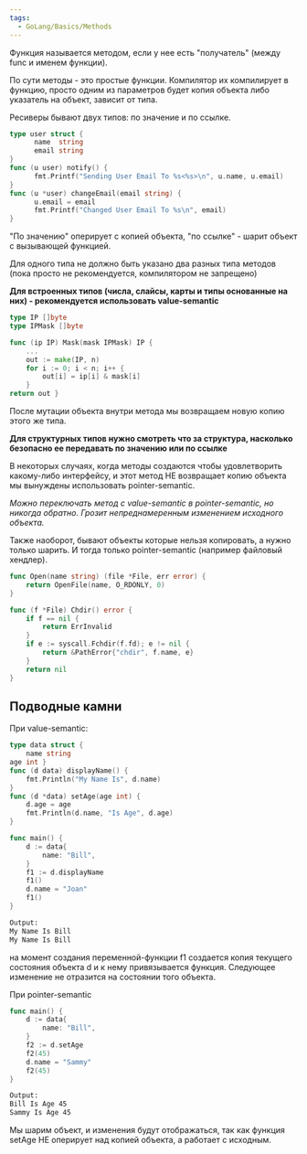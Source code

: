```yaml
---
tags:
  - GoLang/Basics/Methods
---
```

Функция называется методом, если у нее есть "получатель" (между func и именем функции).

По сути методы - это простые функции. Компилятор их компилирует в функцию, просто одним из параметров будет копия объекта либо указатель на объект, зависит от типа.

Ресиверы бывают двух типов: по значение и по ссылке.

```go
type user struct {
      name  string
      email string
}
func (u user) notify() {
      fmt.Printf("Sending User Email To %s<%s>\n", u.name, u.email)
}
func (u *user) changeEmail(email string) {
      u.email = email
      fmt.Printf("Changed User Email To %s\n", email)
}
```

"По значению" оперирует с копией объекта, "по ссылке" - шарит объект с вызывающей функцией.

Для одного типа не должно быть указано два разных типа методов (пока просто не рекомендуется, компилятором не запрещено)

**Для встроенных типов (числа, слайсы, карты и типы основанные на них) - рекомендуется использовать value-semantic**

```go
type IP []byte
type IPMask []byte

func (ip IP) Mask(mask IPMask) IP {
    ...
    out := make(IP, n)
    for i := 0; i < n; i++ {
        out[i] = ip[i] & mask[i]
    }
return out }
```

После мутации объекта внутри метода мы возвращаем новую копию этого же типа.

**Для структурных типов нужно смотреть что за структура, насколько безопасно ее передавать по значению или по ссылке**

В некоторых случаях, когда методы создаются чтобы удовлетворить какому-либо интерфейсу, и этот метод НЕ возвращает копию объекта мы вынуждены использовать pointer-semantic.

_Можно переключать метод с value-semantic в pointer-semantic, но никогда обратно. Грозит непреднамеренным изменением исходного объекта._

Также наоборот, бывают объекты которые нельзя копировать, а нужно только шарить. И тогда только pointer-semantic (например файловый хендлер).

```go
func Open(name string) (file *File, err error) {
    return OpenFile(name, O_RDONLY, 0)
}

func (f *File) Chdir() error {
    if f == nil {
        return ErrInvalid
    }
    if e := syscall.Fchdir(f.fd); e != nil {
        return &PathError{"chdir", f.name, e}
    }
    return nil 
}
```

## Подводные камни

При value-semantic:

```go
type data struct {
    name string
age int }
func (d data) displayName() {
    fmt.Println("My Name Is", d.name)
}
func (d *data) setAge(age int) {
    d.age = age
    fmt.Println(d.name, "Is Age", d.age)
}

func main() {
    d := data{
        name: "Bill",
    }
    f1 := d.displayName
    f1()
    d.name = "Joan"
    f1()
}
```

```sh
Output:
My Name Is Bill
My Name Is Bill
```

на момент создания переменной-функции f1 создается копия текущего состояния объекта d и к нему привязывается функция. Следующее изменение не отразится на состоянии того объекта.

При pointer-semantic

```go
func main() {
    d := data{
        name: "Bill",
    }
    f2 := d.setAge
    f2(45)
    d.name = "Sammy"
    f2(45)
}
```

```sh
Output:
Bill Is Age 45
Sammy Is Age 45
```

Мы шарим объект, и изменения будут отображаться, так как функция setAge НЕ оперирует над копией объекта, а работает с исходным.